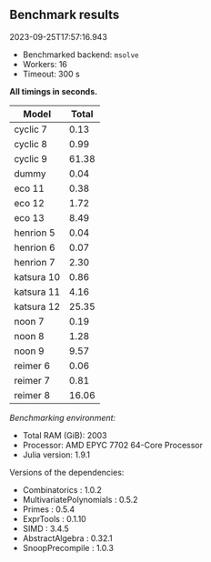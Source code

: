## Benchmark results

2023-09-25T17:57:16.943

- Benchmarked backend: `msolve`
- Workers: 16
- Timeout: 300 s

**All timings in seconds.**

|Model|Total|
|-----|---|
|cyclic 7|0.13|
|cyclic 8|0.99|
|cyclic 9|61.38|
|dummy|0.04|
|eco 11|0.38|
|eco 12|1.72|
|eco 13|8.49|
|henrion 5|0.04|
|henrion 6|0.07|
|henrion 7|2.30|
|katsura 10|0.86|
|katsura 11|4.16|
|katsura 12|25.35|
|noon 7|0.19|
|noon 8|1.28|
|noon 9|9.57|
|reimer 6|0.06|
|reimer 7|0.81|
|reimer 8|16.06|

*Benchmarking environment:*

* Total RAM (GiB): 2003
* Processor: AMD EPYC 7702 64-Core Processor                
* Julia version: 1.9.1

Versions of the dependencies:

* Combinatorics : 1.0.2
* MultivariatePolynomials : 0.5.2
* Primes : 0.5.4
* ExprTools : 0.1.10
* SIMD : 3.4.5
* AbstractAlgebra : 0.32.1
* SnoopPrecompile : 1.0.3
